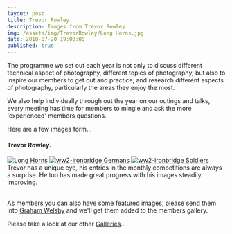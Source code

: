 ```yaml
---
layout: post
title: Trevor Rowley
description: Images from Trevor Rowley
img: /assets/img/TrevorRowley/Long Horns.jpg
date: 2018-07-20 19:00:00 
published: true
---
```


The programme we set out each year is not only to discuss different technical aspect of photography, different topics of photography, but also to inspire our members to get out and practice, and research different aspects of photography, particularly the areas they enjoy the most.

We also help individually through out the year on our outings and talks, every meeting has time for members to mingle and ask the more 'experienced' members questions.

Here are a few images form...

#### Trevor Rowley.

<div class="lightboxgallery-gallery">
	<div class="img_row">
		<a class="lightboxgallery-gallery-item" href="{{ site.baseurl }}/assets/img/TrevorRowley/Long Horns.jpg" target="_blank" data-title="Trevor Rowley" data-alt="Trevor Rowley">
			<img  class="col one" src="{{ site.baseurl }}/assets/img/TrevorRowley/Long Horns.jpg" alt="Long Horns" title="Long Horns"/></a>
		<a class="lightboxgallery-gallery-item" href="{{ site.baseurl }}/assets/img/TrevorRowley/ww2-ironbridge Germans.jpg" target="_blank" data-title="Trevor Rowley" data-alt="Trevor Rowley">
			<img class="col one" target="_blank" src="{{ site.baseurl }}/assets/img/TrevorRowley/ww2-ironbridge Germans.jpg" alt="ww2-ironbridge Germans" title="ww2-ironbridge Germans"/></a>
		<a class="lightboxgallery-gallery-item" href="{{ site.baseurl }}/assets/img/TrevorRowley/ww2-ironbridge Soldiers.jpg" target="_blank" data-title="Trevor Rowley" data-alt="Trevor Rowley">
			<img class="col one" target="_blank" src="{{ site.baseurl }}/assets/img/TrevorRowley/ww2-ironbridge Soldiers.jpg" alt="ww2-ironbridge Soldiers" title="ww2-ironbridge Soldiers"/></a>
	</div>
	<div class="col three caption">
		Trevor has a unique eye, his entries in the monthly competitions are always a surprise. He too has made great progress with his images steadily improving. 
	</div>
</div>

<br>

As members you can also have some featured images, please send them into <a href="mailto:grahamwelsby@gmail.com">Graham Welsby</a> and we'll get them added to the members gallery.

Please take a look at our other <a href="{{ site.baseurl }}/gallery/">Galleries</a>...